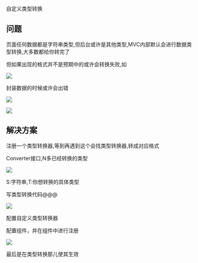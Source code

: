 自定义类型转换

## 问题

页面任何数据都是字符串类型,但后台或许是其他类型,MVC内部默认会进行数据类型转换,大多数都给你转完了

但如果出现的格式并不是预期中的或许会转换失败,如

![](https://sumomoriaty.oss-cn-beijing.aliyuncs.com/markdown/20190801200853.png)

封装数据的时候或许会出错

![](https://sumomoriaty.oss-cn-beijing.aliyuncs.com/markdown/20190801201656.png)

![](https://sumomoriaty.oss-cn-beijing.aliyuncs.com/markdown/20190801201714.png)

## 解决方案

注册一个类型转换器,等到再遇到这个会找类型转换器,转成对应格式

Converter接口,N多已经转换的类型

![](https://sumomoriaty.oss-cn-beijing.aliyuncs.com/markdown/20190801203012.png)

S:字符串,T:你想转换的具体类型

写类型转换代码@@@

![](https://sumomoriaty.oss-cn-beijing.aliyuncs.com/markdown/20190801203510.png)

配置自定义类型转换器

配置组件，并在组件中进行注册

![](https://sumomoriaty.oss-cn-beijing.aliyuncs.com/markdown/20190801203813.png)

最后是在类型转换那儿使其生效